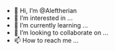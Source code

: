 - 👋 Hi, I’m @Aleftherian
- 👀 I’m interested in ...
- 🌱 I’m currently learning ...
- 💞️ I’m looking to collaborate on ...
- 📫 How to reach me ...

<!---
Aleftherian/Aleftherian is a ✨ special ✨ repository because its `README.md` (this file) appears on your GitHub profile.
You can click the Preview link to take a look at your changes.
--->
